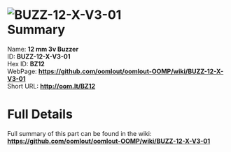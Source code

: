 
![BUZZ-12-X-V3-01](https://github.com/oomlout/oomlout-OOMP/blob/master/parts/BUZZ-12-X-V3-01/BUZZ-12-X-V3-01_420.jpg)   
Summary
=================
  
Name: __12 mm 3v Buzzer__    
ID: __BUZZ-12-X-V3-01__   
Hex ID: __BZ12__   
WebPage: __https://github.com/oomlout/oomlout-OOMP/wiki/BUZZ-12-X-V3-01__   
Short URL: __http://oom.lt/BZ12__   

Full Details
==========================
Full summary of this part can be found in the wiki:   
__https://github.com/oomlout/oomlout-OOMP/wiki/BUZZ-12-X-V3-01__    

